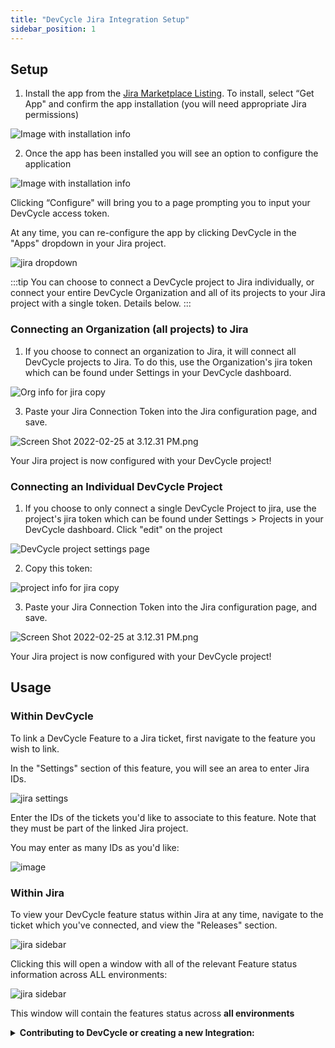 ```yaml
---
title: "DevCycle Jira Integration Setup"
sidebar_position: 1
---
```


## Setup

1. Install the app from the
   [Jira Marketplace Listing](https://marketplace.atlassian.com/apps/1227643/devcycle-feature-flag-management-for-jira).
   To install, select “Get App" and confirm the app installation (you will need appropriate Jira permissions)

![Image with installation info](/feb-2022-jira-marketplace-header.png)

2. Once the app has been installed you will see an option to configure the application

![Image with installation info](/feb-2022-jira-marketplace-header-added.png)

Clicking “Configure" will bring you to a page prompting you to input your DevCycle access token.

At any time, you can re-configure the app by clicking DevCycle in the "Apps" dropdown in your Jira project.

![jira dropdown](/feb-2022-jira-dropdown.png)

:::tip You can choose to connect a DevCycle project to Jira individually, or connect your entire DevCycle Organization
and all of its projects to your Jira project with a single token. Details below. :::

### Connecting an Organization (all projects) to Jira

1. If you choose to connect an organization to Jira, it will connect all DevCycle projects to Jira. To do this, use the
   Organization's jira token which can be found under Settings in your DevCycle dashboard.

![Org info for jira copy](/june-2023-jira-organization-connect.png)

3. Paste your Jira Connection Token into the Jira configuration page, and save.

![Screen Shot 2022-02-25 at 3.12.31 PM.png](/feb-2022-jira-app-config.png)

Your Jira project is now configured with your DevCycle project!

### Connecting an Individual DevCycle Project

1. If you choose to only connect a single DevCycle Project to jira, use the project's jira token which can be found
   under Settings > Projects in your DevCycle dashboard. Click "edit" on the project

![DevCycle project settings page](/feb-2022-jira-project-settings-1.png)

2. Copy this token:

![project info for jira copy](/feb-2022-jira-copy.png)

3. Paste your Jira Connection Token into the Jira configuration page, and save.

![Screen Shot 2022-02-25 at 3.12.31 PM.png](/feb-2022-jira-app-config.png)

Your Jira project is now configured with your DevCycle project!

## Usage

### Within DevCycle

To link a DevCycle Feature to a Jira ticket, first navigate to the feature you wish to link.

In the "Settings" section of this feature, you will see an area to enter Jira IDs.

![jira settings](/feb-2022-jira-settings.png)

Enter the IDs of the tickets you'd like to associate to this feature. Note that they must be part of the linked Jira
project.

You may enter as many IDs as you'd like:

![image](/feb-2022-jira-ids-entered.png)

### Within Jira

To view your DevCycle feature status within Jira at any time, navigate to the ticket which you've connected, and view
the "Releases" section.

![jira sidebar](/feb-2022-within-jira.png)

Clicking this will open a window with all of the relevant Feature status information across ALL environments:

![jira sidebar](/feb-2022-jira-example.png)

This window will contain the features status across **all environments**

<details>
  <summary>
 <b><i className="fas fa-arrows-alt"></i> Contributing to DevCycle or creating a new Integration:</b>
  </summary>
  <div>     
    <p>
    If you would like to contribute to an existing integration or tool, all of DevCycle's tools and integrations  are <a href="https://github.com/devcycleHQ">open source on the DevCycle github repository.</a>
</p>
<p>
 Further, if you'd like to create a new tool or integration, a great starting point is <a href="/management-api/">DevCycle's Management API</a> which allows you to modify and interact with features and more within a devcycle project, as well as the <a href="/bucketing-api/">DevCycle Bucketing API</a>  which is used to give users features and variables (as used within the DevCycle SDKs!)
  </p>
  </div>
</details>

